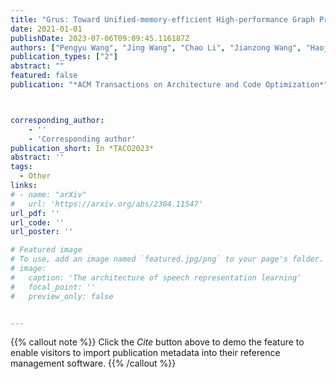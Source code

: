 ```yaml
---
title: "Grus: Toward Unified-memory-efficient High-performance Graph Processing on GPU"
date: 2021-01-01
publishDate: 2023-07-06T09:09:45.116187Z
authors: ["Pengyu Wang", "Jing Wang", "Chao Li", "Jianzong Wang", "Haojin Zhu", "Minyi Guo"]
publication_types: ["2"]
abstract: ""
featured: false
publication: "*ACM Transactions on Architecture and Code Optimization*"



corresponding_author:
    - ''
    - 'Corresponding author'
publication_short: In *TACO2023* 
abstract: ''
tags:
  - Other
links:
# - name: "arXiv"
#   url: 'https://arxiv.org/abs/2304.11547'
url_pdf: ''
url_code: ''
url_poster: ''

# Featured image
# To use, add an image named `featured.jpg/png` to your page's folder.
# image:
#   caption: 'The architecture of speech representation learning'
#   focal_point: ''
#   preview_only: false


---
```


{{% callout note %}}
Click the _Cite_ button above to demo the feature to enable visitors to import publication metadata into their reference management software.
{{% /callout %}}



